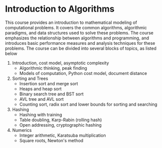 # Introduction to Algorithms

  This course provides an introduction to mathematical modeling of computational problems. It covers the common algorithms, algorithmic paradigms, and data structures used to solve these problems. The course emphasizes the relationship between algorithms and programming, and introduces basic performance measures and analysis techniques for these problems. The course can be divided into several blocks of topics, as listed below

1. Introduction, cost model, asymptotic complexity
    * Algorithmic thinking, peak finding
    * Models of computation, Python cost model, document distance
2. Sorting and Trees
    * Insertion sort and merge sort
    * Heaps and heap sort
    * Binary search tree and BST sort
    * AVL tree and AVL sort
    * Counting sort, radix sort and lower bounds for sorting and searching
3. Hashing
    * Hashing with training
    * Table doubling, Karp-Rabin (rolling hash)
    * Open addressing, cryptographic hashing
4. Numerics
    * Integer arithmetic, Karatsuba multiplication
    * Square roots, Newton's method

